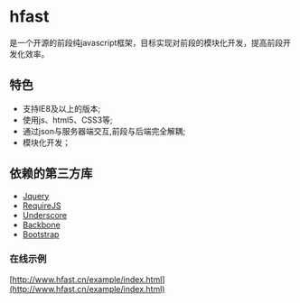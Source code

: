hfast
=======
是一个开源的前段纯javascript框架，目标实现对前段的模块化开发，提高前段开发化效率。
## 特色

* 支持IE8及以上的版本;
* 使用js、html5、CSS3等;
* 通过json与服务器端交互,前段与后端完全解耦;
* 模块化开发；

## 依赖的第三方库

* [Jquery](http://jquery.com/)
* [RequireJS](http://requirejs.org/docs/api.html)
* [Underscore](http://underscorejs.org/)
* [Backbone](http://backbonejs.org/)
* [Bootstrap](http://getbootstrap.com/)

### 在线示例

[http://www.hfast.cn/example/index.html](http://www.hfast.cn/example/index.html)

